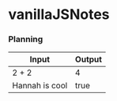 # vanillaJSNotes

### Planning

| Input      | Output     |
| ---------- | ---------- |
| 2 + 2      | 4          |
|Hannah is cool | true    |